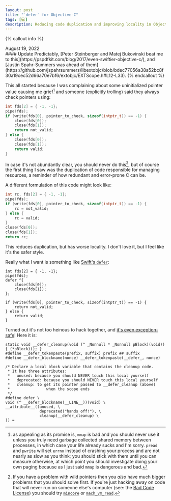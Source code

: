 ```yaml
---
layout: post
title: "`defer` for Objective-C"
tags: [💻]
description: Reducing code duplication and improving locality in Objective-C with macros.
---
```


{% callout info %}
<div class="date-right">August 19, 2022</div>
#### Update
Predictably, [Peter Steinberger and Matej Bukovinski beat me to this](https://pspdfkit.com/blog/2017/even-swiftier-objective-c/), and [Justin Spahr-Summers was ahead of them](https://github.com/jspahrsummers/libextobjc/blob/bdec77056a38a52bc8f30a19cec52d66a70e7bf6/extobjc/EXTScope.h#L12-L33).
{% endcallout %}

This all started because I was complaining about some uninitialized pointer value causing me grief[^mmap] and someone (explicitly trolling) said they always check pointers using:

``` c
int fds[2] = { -1, -1}; 
pipe(fds);
if (write(fds[0], pointer_to_check, sizeof(intptr_t)) == -1) {
    close(fds[0]);
    close(fds[1]);
    return not_valid;
} else {
    close(fds[0]);
    close(fds[1]);
    return valid;
}
```

In case it's not abundantly clear, you should never do this[^mincore], but of course the first thing I saw was the duplication of code responsible for managing resources, a reminder of how redundant and error-prone C can be.

A different formulation of this code might look like:

``` c
int rc, fds[2] = { -1, -1}; 
pipe(fds);
if (write(fds[0], pointer_to_check, sizeof(intptr_t)) == -1) {
    rc = not_valid;
} else {
    rc = valid;
}
close(fds[0]);
close(fds[1]);
return rc;
```

This reduces duplication, but has worse locality. I don't love it, but I feel like it's the safer style.

Really what I want is something like [Swift's `defer`](https://docs.swift.org/swift-book/ReferenceManual/Statements.html#ID532):

``` objective_c
int fds[2] = { -1, -1}; 
pipe(fds);
defer ^{
    close(fds[0]);
    close(fds[1]);
};

if (write(fds[0], pointer_to_check, sizeof(intptr_t)) == -1) {
    return not_valid;
} else {
    return valid;
}
```

Turned out it's not too heinous to hack together, and [it's even exception-safe](https://gist.github.com/numist/1cc7d4ee6355380cdb5e91585189247b)! Here it is:

``` objective_c
static void __defer_cleanup(void (^ _Nonnull * _Nonnull pBlock)(void))
{ (*pBlock)(); }
#define __defer_tokenpaste(prefix, suffix) prefix ## suffix
#define __defer_blockname(nonce) __defer_tokenpaste(__defer_, nonce)

/* Declare a local block variable that contains the cleanup code.
 * It has three attributes:
 *   unused: because you should NEVER touch this local yourself
 *   deprecated: because you should NEVER touch this local yourself
 *   cleanup: to get its pointer passed to __defer_cleanup (above)
 *                when the scope ends
 */
#define defer \
void (^ __defer_blockname(__LINE__))(void) \
__attribute__((unused, \
               deprecated("hands off!"), \
               cleanup(__defer_cleanup) \
)) = 
```

[^mmap]: as appealing as its promise is, `mmap` is bad and you should never use it unless you truly need garbage collected shared memory between processes, in which case your life already sucks and I'm sorry. `pread` and `pwrite` will set `errno` instead of crashing your process and are not nearly as slow as you think; you should stick with them until you can measure otherwise, at which point you should investigate doing your own paging because as I just said `mmap` is dangerous and bad.
[^mincore]: If you have a problem with wild pointers then you _also_ have much bigger problems that you should solve first. If you're just hacking away on code that will never run on someone else's computer (see: the [Bad Code License](/LICENSES/Bad%20Code.txt)) you should try [`mincore`](https://man7.org/linux/man-pages/man2/mincore.2.html) or [`mach_vm_read`](https://developer.apple.com/documentation/kernel/1402405-mach_vm_read).
